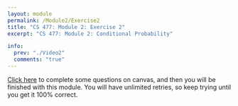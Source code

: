 ```yaml
---
layout: module
permalink: /Module2/Exercise2
title: "CS 477: Module 2: Exercise 2"
excerpt: "CS 477: Module 2: Conditional Probability"

info:
  prev: "./Video2"
  comments: "true"
---
```


<a href = "https://ursinus.instructure.com/courses/12848/quizzes/16172">Click here</a> to complete some questions on canvas, and then you will be finished with this module.  You will have unlimited retries, so keep trying until you get it 100% correct.